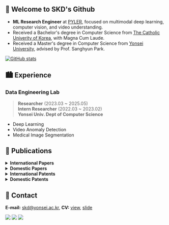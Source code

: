 ## 👋 Welcome to SKD's Github 
- **ML Research Engineer** at [PYLER](https://pyler.tech/), focused on multimodal deep learning, computer vision, and video understanding.
- Received a Bachelor's degree in Computer Science from [The Catholic Univerity of Korea](https://www.catholic.ac.kr/ko/index.do), with Magna Cum Laude.
- Received a Master's degree in Computer Science from [Yonsei University](https://www.yonsei.ac.kr), advised by Prof. Sanghyun Park.

[![GitHub stats](https://github-readme-stats.vercel.app/api?username=skiddieahn&count_private=true&show_icons=true&theme=vue&hide_border=true&rank_icon=github)](https://github.com/SkiddieAhn)

## 🏙 Experience
### Data Engineering Lab
> **Researcher** (2023.03 ~ 2025.05) <br/>**Intern Researcher** (2022.03 ~ 2023.02)   
> **Yonsei Univ. Dept of Computer Science**
- Deep Learning
- Video Anomaly Detection
- Medical Image Segmentation
  
## 📜 Publications
<details>
<summary><b>International Papers</b></summary>

1. Sunghyun Ahn*, Youngwan Jo*, Kijung Lee, Sein Kwon, Inpyo Hong, and Sanghyun Park. (*equally contributed) <b>"AnyAnomaly: Zero-Shot Customizable Video Anomaly Detection with LVLM"</b> arXiv, Preprint [[View](https://arxiv.org/abs/2503.04504)][[Code](https://github.com/SkiddieAhn/Paper-AnyAnomaly)]
2. Inpyo Hong, Youngwan Jo, Hyojeong Lee, Sunghyun Ahn, and Sanghyun Park. <b>"GranQ: Granular Zero-Shot Quantization with Unified Layer-Channel Awareness"</b> arXiv, Preprint [[View](https://arxiv.org/abs/2503.18339)]
3. Kijung Lee, Youngwan Jo, Sunghyun Ahn, and Sanghyun Park. <b>"MDVAD: Multimodal Diffusion for Video Anomaly Detection"</b> Pacific-Asia Conference on Knowledge Discovery and Data Mining (PAKDD), regular paper, June 2025. (BK, IF=1) [[View](https://link.springer.com/chapter/10.1007/978-981-96-8170-9_10)]
4. Inpyo Hong, Youngwan Jo, Hyojeong Lee, Sunghyun Ahn, and Sanghyun Park. <b>"Advanced Knowledge Transfer: Refined Feature Distillation for Zero-Shot Quantization in Edge Computing"</b> ACM/SIGAPP Symposium On Applied Computing (SAC), regular paper, Mar 2025. (BK, IF=1) [[View](https://arxiv.org/abs/2412.19125)]
5. Sunghyun Ahn, Youngwan Jo, Kijung Lee, and Sanghyun Park. <b>"VideoPatchCore: An Effective Method to Memorize Normality for Video Anomaly Detection"</b> Asian Conference on Computer Vision (ACCV), regular paper, Sep 2024. (BK, IF=1) [[View](https://arxiv.org/abs/2409.16225)][[Code](https://github.com/SkiddieAhn/Paper-VideoPatchCore)] 
6. **[SCIE]** Seungkyun Hong*, Sunghyun Ahn*, Youngwan Jo, and Sanghyun Park. (*equally contributed) <b>"Making Anomalies More Anomalous: Video Anomaly Detection Using a Novel Generator and Destroyer"</b> IEEE Access (2024): 36712-36726. (IF: 3.9, JCR: Q2) [[View](https://ieeexplore.ieee.org/document/10462109/)][[Code](https://github.com/SkiddieAhn/Paper-Making-Anomalies-More-Anomalous)] 
7. Seungkyun Hong*, Sunghyun Ahn*, Youngwan Jo, and Sanghyun Park. (*equally contributed) <b>"Dual Stream Fusion U-Net Transformers for
3D Medical Image Segmentation"</b> IEEE International Conference on Big Data and Smart Computing (BigComp), regular paper, Feb 2024. [[View](https://ieeexplore.ieee.org/abstract/document/10488278)][[Code](https://github.com/SkiddieAhn/Paper-DS-UNETR)] 

  
</details>

<details>
<summary><b>Domestic Papers</b></summary>

1. 안성현, 조영완, 이기정, 권세인 and 박상현. <b>"Anomaly LVLM: LVLM을 활용한 사용자 맞춤형 비디오 이상 탐지 연구"</b> 한국정보과학회 학술발표논문집 (2024): 120-122. [[View](https://www.dbpia.co.kr/journal/articleDetail?nodeId=NODE12041808)] 🏆
2. 김은지, 안성현, 이효정 and 박상현. <b>"MSPD: 자기 지도 학습 기반 저선량 CT 디노이징을 위한 다해상도 픽셀 무작위 배열 다운샘플링 네트워크"</b> 한국정보과학회 학술발표논문집 (2024): 123-125. [[View](https://www.dbpia.co.kr/journal/articleDetail?nodeId=NODE12041810)]
3. 홍인표, 조영완, 안성현, 김은지, 권세인 and 박상현. <b>"DQ-ResUNet: 의료 영상 분할의 효율성 개선을 위한 동적 양자화 기반 최적화"</b> 한국정보과학회 학술발표논문집 (2024): 708-710. [[View](https://www.dbpia.co.kr/journal/articleDetail?nodeId=NODE11861961)]
4. 이기정, 안성현, 김현진 and 박상현. <b>"FFAE: 비디오 이상 탐지를 위한 비디오 프레임 전처리 및 특징 융합 방법"</b> 한국정보과학회 학술발표논문집 (2023): 526-528. [[View](https://www.dbpia.co.kr/journal/articleDetail?nodeId=NODE11705154)]
5. 안성현, 김환희, 권세인 and 박상현. <b>"C-Swin UNETR: 3D 의료 영상 분할을 위한 채널 어텐션이 적용된 Swin Transformer"</b> 한국정보과학회 학술발표논문집 (2023): 787-789. [[View](https://www.dbpia.co.kr/journal/articleDetail?nodeId=NODE11488179)]
6. 안성현, 조영완, and 박상현. <b>"다중 객체 비디오에서의 어텐션 기반 단일 객체 추적 모델 연구"</b> 한국정보과학회 학술발표논문집 (2022): 628-630. [[View](https://www.dbpia.co.kr/journal/articleDetail?nodeId=NODE11224192)]
   
</details>

<details>
<summary><b>International Patents</b></summary>

1. Kijung Lee, Youngwan Jo, Sunghyun Ahn, and Sanghyun Park. <b>"Method of Detecting Video Anomaly on the Basis of Multimodal Diffusion and Device Therefor"</b> ID: 19/078,589 (2025). [[View](http://delab.yonsei.ac.kr/publications/international/patent/2025-03-14-METHOD%20OF%20DETECTING%20VIDEO%20ANOMALY%20ON%20BASIS%20OF%20MULTIMODAL%20DIFFUSION%20AND%20DEVICE%20THEREFOR/)]
2. Seungkyun Hong, Sunghyun Ahn, Youngwan Jo, and Sanghyun Park. <b>"Image segmentation method using dual attention and the device utilizing it"</b> ID: PCT/KR2023/020370 (2023). [[View](http://delab.yonsei.ac.kr/publications/international/patent/2023-12-12-Image%20segmentation%20method%20using%20dual%20attention%20and%20the%20device%20utilizing%20it/)]
   
</details>

<details>
<summary><b>Domestic Patents</b></summary>

1. 이기정, 조영완, 안성현, and 박상현. <b>"다중모달 확산 기반의 비디오 이상 탐지 방법 및 장치"</b> ID: 10-2024-0055081 (2024). [[View](http://delab.yonsei.ac.kr/publications/domestic/patent/2024-04-25-%EB%8D%94%EC%A4%91%EB%AA%A8%EB%8B%AC-%ED%99%95%EC%82%B0-%EA%B8%B0%EB%B0%98%EC%9D%98-%EB%B9%84%EB%94%94%EC%98%A4-%EC%9D%B4%EC%83%81-%ED%83%90%EC%A7%80-%EB%B0%A9%EB%B2%95-%EB%B0%8F-%EC%9E%A5%EC%B9%98/)]
2. 홍승균, 안성현, 조영완, and 박상현. <b>"F2LM 기반의 비디오 이상 탐지 방법 및 장치"</b> ID: 10-2024-0055080 (2024). [[View](http://delab.yonsei.ac.kr/publications/domestic/patent/2024-04-25-F2LM-%EA%B8%B0%EB%B0%98%EC%9D%98-%EB%B9%84%EB%94%94%EC%98%A4-%EC%9D%B4%EC%83%81-%ED%83%90%EC%A7%80-%EB%B0%A9%EB%B2%95-%EB%B0%8F-%EC%9E%A5%EC%B9%98/)]
3. 홍승균, 안성현, 조영완, and 박상현. <b>"이중 어텐션을 이용한 이미지 세그멘테이션 방법 및 이를 활용한 장치"</b> ID: 10-2023-0124697 (2023). [[View](http://delab.yonsei.ac.kr/publications/domestic/patent/2023-09-19-%EC%9D%B4%EC%A4%91%20%EC%96%B4%ED%85%90%EC%85%98%EC%9D%84%20%EC%9D%B4%EC%9A%A9%ED%95%9C%20%EC%9D%B4%EB%AF%B8%EC%A7%80%20%EC%84%B8%EA%B7%B8%EB%A9%98%ED%85%8C%EC%9D%B4%EC%85%98%20%EB%B0%A9%EB%B2%95%20%EB%B0%8F%20%EC%9D%B4%EB%A5%BC%20%ED%99%9C%EC%9A%A9%ED%95%9C%20%EC%9E%A5%EC%B9%98/)]
   
</details>


## 🤙 Contact
**E-mail:** skd@yonsei.ac.kr, **CV:** [view](https://shacoding.com/wp-content/uploads/2019/07/SHA_CV_0308.pdf), [slide](https://shacoding.com/wp-content/uploads/2019/07/SHA_PF_0626.pdf)
</p>
<p>
<a href="https://scholar.google.com/citations?user=mKchEwoAAAAJ&hl=ko" target="_blank">
<img src="https://img.shields.io/badge/Google%20Scholar-4285F4?style=flat&logo=Google%20Scholar&logoColor=white" /></a>
<a href="https://www.linkedin.com/in/sunghyunahn-ai" target="_blank">
<img src="https://img.shields.io/badge/-LinkedIn-blue?style=flat&logo=Linkedin&logoColor=white" /></a>
<a href="https://shacoding.com/" target="_blank">
<img src="https://img.shields.io/badge/Tech Blog-21759B?style=flat&logo=wordpress&logoColor=white" /></a>
</p>
